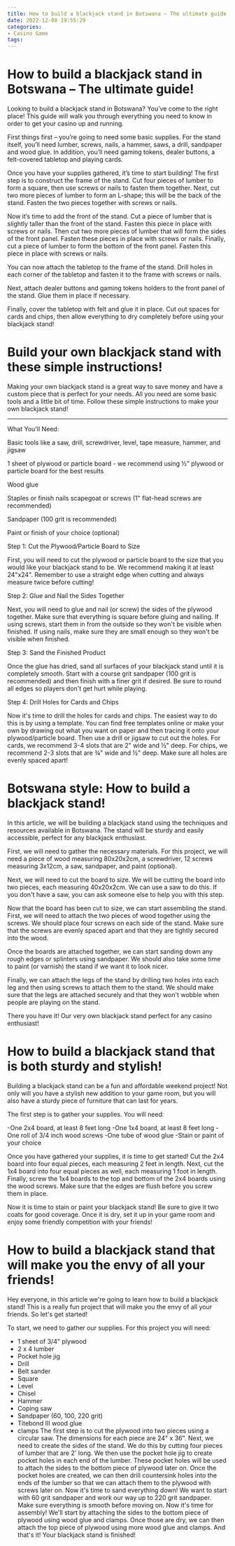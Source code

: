 ```yaml
---
title: How to build a blackjack stand in Botswana – The ultimate guide!
date: 2022-12-08 19:55:29
categories:
- Casino Game
tags:
---
```



#  How to build a blackjack stand in Botswana – The ultimate guide!

Looking to build a blackjack stand in Botswana? You’ve come to the right place! This guide will walk you through everything you need to know in order to get your casino up and running.

First things first – you’re going to need some basic supplies. For the stand itself, you’ll need lumber, screws, nails, a hammer, saws, a drill, sandpaper and wood glue. In addition, you’ll need gaming tokens, dealer buttons, a felt-covered tabletop and playing cards.

Once you have your supplies gathered, it’s time to start building! The first step is to construct the frame of the stand. Cut four pieces of lumber to form a square, then use screws or nails to fasten them together. Next, cut two more pieces of lumber to form an L-shape; this will be the back of the stand. Fasten the two pieces together with screws or nails.

Now it’s time to add the front of the stand. Cut a piece of lumber that is slightly taller than the front of the stand. Fasten this piece in place with screws or nails. Then cut two more pieces of lumber that will form the sides of the front panel. Fasten these pieces in place with screws or nails. Finally, cut a piece of lumber to form the bottom of the front panel. Fasten this piece in place with screws or nails.

You can now attach the tabletop to the frame of the stand. Drill holes in each corner of the tabletop and fasten it to the frame with screws or nails.

Next, attach dealer buttons and gaming tokens holders to the front panel of the stand. Glue them in place if necessary.

Finally, cover the tabletop with felt and glue it in place. Cut out spaces for cards and chips, then allow everything to dry completely before using your blackjack stand!

#  Build your own blackjack stand with these simple instructions!

Making your own blackjack stand is a great way to save money and have a custom piece that is perfect for your needs. All you need are some basic tools and a little bit of time. Follow these simple instructions to make your own blackjack stand!

***

What You'll Need:

Basic tools like a saw, drill, screwdriver, level, tape measure, hammer, and jigsaw

1 sheet of plywood or particle board - we recommend using ½" plywood or particle board for the best results

Wood glue

Staples or finish nails
 scapegoat or screws (1" flat-head screws are recommended)

Sandpaper (100 grit is recommended)

Paint or finish of your choice (optional)



  Step 1: Cut the Plywood/Particle Board to Size 

First, you will need to cut the plywood or particle board to the size that you would like your blackjack stand to be. We recommend making it at least 24"x24". Remember to use a straight edge when cutting and always measure twice before cutting!



  Step 2: Glue and Nail the Sides Together 

Next, you will need to glue and nail (or screw) the sides of the plywood together. Make sure that everything is square before gluing and nailing. If using screws, start them in from the outside so they won't be visible when finished. If using nails, make sure they are small enough so they won't be visible when finished.



  Step 3: Sand the Finished Product 

Once the glue has dried, sand all surfaces of your blackjack stand until it is completely smooth. Start with a course grit sandpaper (100 grit is recommended) and then finish with a finer grit if desired. Be sure to round all edges so players don't get hurt while playing.



  Step 4: Drill Holes for Cards and Chips 

Now it's time to drill the holes for cards and chips. The easiest way to do this is by using a template. You can find free templates online or make your own by drawing out what you want on paper and then tracing it onto your plywood/particle board. Then use a drill or jigsaw to cut out the holes. For cards, we recommend 3-4 slots that are 2" wide and ½" deep. For chips, we recommend 2-3 slots that are ¾" wide and ½" deep. Make sure all holes are evenly spaced apart!

#  Botswana style: How to build a blackjack stand!

In this article, we will be building a blackjack stand using the techniques and resources available in Botswana. The stand will be sturdy and easily accessible, perfect for any blackjack enthusiast.

First, we will need to gather the necessary materials. For this project, we will need a piece of wood measuring 80x20x2cm, a screwdriver, 12 screws measuring 3x12cm, a saw, sandpaper, and paint (optional).

Next, we will need to cut the board to size. We will be cutting the board into two pieces, each measuring 40x20x2cm. We can use a saw to do this. If you don't have a saw, you can ask someone else to help you with this step.

Now that the board has been cut to size, we can start assembling the stand. First, we will need to attach the two pieces of wood together using the screws. We should place four screws on each side of the stand. Make sure that the screws are evenly spaced apart and that they are tightly secured into the wood.

Once the boards are attached together, we can start sanding down any rough edges or splinters using sandpaper. We should also take some time to paint (or varnish) the stand if we want it to look nicer.

Finally, we can attach the legs of the stand by drilling two holes into each leg and then using screws to attach them to the stand. We should make sure that the legs are attached securely and that they won't wobble when people are playing on the stand.

There you have it! Our very own blackjack stand perfect for any casino enthusiast!

#  How to build a blackjack stand that is both sturdy and stylish!

Building a blackjack stand can be a fun and affordable weekend project! Not only will you have a stylish new addition to your game room, but you will also have a sturdy piece of furniture that can last for years.

The first step is to gather your supplies. You will need:

-One 2x4 board, at least 8 feet long
-One 1x4 board, at least 8 feet long
-One roll of 3/4 inch wood screws
-One tube of wood glue
-Stain or paint of your choice

Once you have gathered your supplies, it is time to get started! Cut the 2x4 board into four equal pieces, each measuring 2 feet in length. Next, cut the 1x4 board into four equal pieces as well, each measuring 1 foot in length. Finally, screw the 1x4 boards to the top and bottom of the 2x4 boards using the wood screws. Make sure that the edges are flush before you screw them in place.

Now it is time to stain or paint your blackjack stand! Be sure to give it two coats for good coverage. Once it is dry, set it up in your game room and enjoy some friendly competition with your friends!

#  How to build a blackjack stand that will make you the envy of all your friends!

Hey everyone, in this article we're going to learn how to build a blackjack stand! This is a really fun project that will make you the envy of all your friends. So let's get started!

To start, we need to gather our supplies. For this project you will need:

- 1 sheet of 3/4" plywood
- 2 x 4 lumber
- Pocket hole jig
- Drill
- Belt sander
- Square
- Level
- Chisel
- Hammer
- Coping saw
- Sandpaper (60, 100, 220 grit)
- Titebond III wood glue
- clamps
The first step is to cut the plywood into two pieces using a circular saw. The dimensions for each piece are 24" x 36". Next, we need to create the sides of the stand. We do this by cutting four pieces of lumber that are 2' long. We then use the pocket hole jig to create pocket holes in each end of the lumber. These pocket holes will be used to attach the sides to the bottom piece of plywood later on. Once the pocket holes are created, we can then drill countersink holes into the ends of the lumber so that we can attach them to the plywood with screws later on. Now it's time to sand everything down! We want to start with 60 grit sandpaper and work our way up to 220 grit sandpaper. Make sure everything is smooth before moving on. Now it's time for assembly! We'll start by attaching the sides to the bottom piece of plywood using wood glue and clamps. Once those are dry, we can then attach the top piece of plywood using more wood glue and clamps. And that's it! Your blackjack stand is finished!
